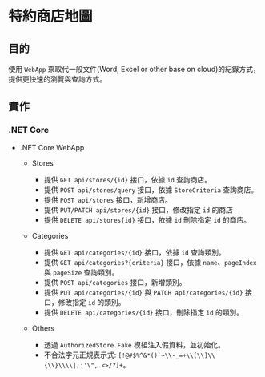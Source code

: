 # 特約商店地圖

## 目的
使用 `WebApp` 來取代一般文件(Word, Excel or other base on cloud)的紀錄方式，提供更快速的瀏覽與查詢方式。

## 實作

### .NET Core

- .NET Core WebApp
    
    - Stores

        - 提供 `GET api/stores/{id}` 接口，依據 `id` 查詢商店。
        - 提供 `POST api/stores/query` 接口，依據 `StoreCriteria` 查詢商店。
        - 提供 `POST api/stores` 接口，新增商店。
        - 提供 `PUT/PATCH api/stores/{id}` 接口，修改指定 `id` 的商店
        - 提供 `DELETE api/stores{id}` 接口，依據 `id` 刪除指定 `id` 的商店。

    - Categories

        - 提供 `GET api/categories/{id}` 接口，依據 `id` 查詢類別。
        - 提供 `GET api/categories?{criteria}` 接口，依據 `name`、`pageIndex` 與 `pageSize` 查詢類別。
        - 提供 `POST api/categories` 接口，新增類別。
        - 提供 `PUT api/categories/{id}` 與 `PATCH api/categories/{id}` 接口，修改指定 `id` 的類別。
        - 提供 `DELETE api/categories/{id}` 接口，刪除指定 `id` 的類別。

    - Others
    
        - 透過 `AuthorizedStore.Fake` 模組注入假資料，並初始化。
        - 不合法字元正規表示式: ``[!@#$%^&*()`~\\-_=+\\[\\]\\{\\}\\\\|;:'\",.<>/?]+``。
